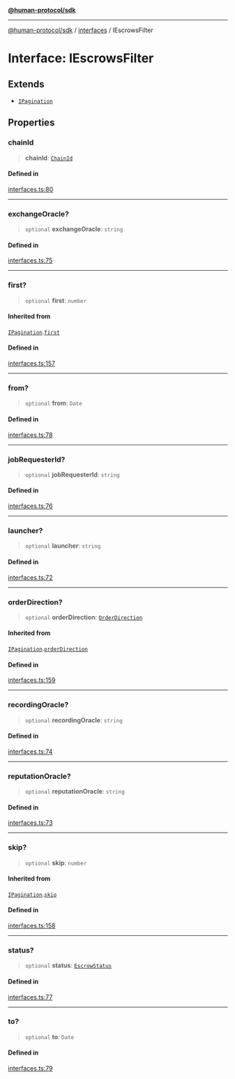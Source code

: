[**@human-protocol/sdk**](../../README.md)

***

[@human-protocol/sdk](../../modules.md) / [interfaces](../README.md) / IEscrowsFilter

# Interface: IEscrowsFilter

## Extends

- [`IPagination`](IPagination.md)

## Properties

### chainId

> **chainId**: [`ChainId`](../../enums/enumerations/ChainId.md)

#### Defined in

[interfaces.ts:80](https://github.com/humanprotocol/human-protocol/blob/3ddf95c166a160d89d0a36078325a2fc8283f02c/packages/sdk/typescript/human-protocol-sdk/src/interfaces.ts#L80)

***

### exchangeOracle?

> `optional` **exchangeOracle**: `string`

#### Defined in

[interfaces.ts:75](https://github.com/humanprotocol/human-protocol/blob/3ddf95c166a160d89d0a36078325a2fc8283f02c/packages/sdk/typescript/human-protocol-sdk/src/interfaces.ts#L75)

***

### first?

> `optional` **first**: `number`

#### Inherited from

[`IPagination`](IPagination.md).[`first`](IPagination.md#first)

#### Defined in

[interfaces.ts:157](https://github.com/humanprotocol/human-protocol/blob/3ddf95c166a160d89d0a36078325a2fc8283f02c/packages/sdk/typescript/human-protocol-sdk/src/interfaces.ts#L157)

***

### from?

> `optional` **from**: `Date`

#### Defined in

[interfaces.ts:78](https://github.com/humanprotocol/human-protocol/blob/3ddf95c166a160d89d0a36078325a2fc8283f02c/packages/sdk/typescript/human-protocol-sdk/src/interfaces.ts#L78)

***

### jobRequesterId?

> `optional` **jobRequesterId**: `string`

#### Defined in

[interfaces.ts:76](https://github.com/humanprotocol/human-protocol/blob/3ddf95c166a160d89d0a36078325a2fc8283f02c/packages/sdk/typescript/human-protocol-sdk/src/interfaces.ts#L76)

***

### launcher?

> `optional` **launcher**: `string`

#### Defined in

[interfaces.ts:72](https://github.com/humanprotocol/human-protocol/blob/3ddf95c166a160d89d0a36078325a2fc8283f02c/packages/sdk/typescript/human-protocol-sdk/src/interfaces.ts#L72)

***

### orderDirection?

> `optional` **orderDirection**: [`OrderDirection`](../../enums/enumerations/OrderDirection.md)

#### Inherited from

[`IPagination`](IPagination.md).[`orderDirection`](IPagination.md#orderdirection)

#### Defined in

[interfaces.ts:159](https://github.com/humanprotocol/human-protocol/blob/3ddf95c166a160d89d0a36078325a2fc8283f02c/packages/sdk/typescript/human-protocol-sdk/src/interfaces.ts#L159)

***

### recordingOracle?

> `optional` **recordingOracle**: `string`

#### Defined in

[interfaces.ts:74](https://github.com/humanprotocol/human-protocol/blob/3ddf95c166a160d89d0a36078325a2fc8283f02c/packages/sdk/typescript/human-protocol-sdk/src/interfaces.ts#L74)

***

### reputationOracle?

> `optional` **reputationOracle**: `string`

#### Defined in

[interfaces.ts:73](https://github.com/humanprotocol/human-protocol/blob/3ddf95c166a160d89d0a36078325a2fc8283f02c/packages/sdk/typescript/human-protocol-sdk/src/interfaces.ts#L73)

***

### skip?

> `optional` **skip**: `number`

#### Inherited from

[`IPagination`](IPagination.md).[`skip`](IPagination.md#skip)

#### Defined in

[interfaces.ts:158](https://github.com/humanprotocol/human-protocol/blob/3ddf95c166a160d89d0a36078325a2fc8283f02c/packages/sdk/typescript/human-protocol-sdk/src/interfaces.ts#L158)

***

### status?

> `optional` **status**: [`EscrowStatus`](../../types/enumerations/EscrowStatus.md)

#### Defined in

[interfaces.ts:77](https://github.com/humanprotocol/human-protocol/blob/3ddf95c166a160d89d0a36078325a2fc8283f02c/packages/sdk/typescript/human-protocol-sdk/src/interfaces.ts#L77)

***

### to?

> `optional` **to**: `Date`

#### Defined in

[interfaces.ts:79](https://github.com/humanprotocol/human-protocol/blob/3ddf95c166a160d89d0a36078325a2fc8283f02c/packages/sdk/typescript/human-protocol-sdk/src/interfaces.ts#L79)
